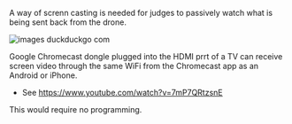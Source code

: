 A way of screnn casting is needed for judges to passively watch what is being sent back from the drone.

![images duckduckgo com](https://cloud.githubusercontent.com/assets/300046/12871174/521b0576-cd21-11e5-8d14-777a45d3a688.jpg)

Google Chromecast dongle plugged into the HDMI prrt of a TV can 
receive screen video through the same WiFi from the Chromecast app as an Android or iPhone.

* See https://www.youtube.com/watch?v=7mP7QRtzsnE

This would require no programming.
